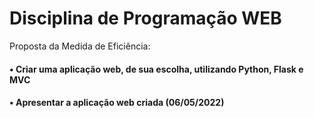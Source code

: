 # Disciplina de Programação WEB


Proposta da Medida de Eficiência:

#### • Criar uma aplicação web, de sua escolha, utilizando Python, Flask e MVC 

#### • Apresentar a aplicação web criada (06/05/2022)
